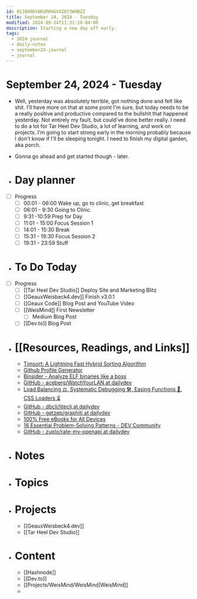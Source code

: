 ```yaml
---
id: 01J8H9DV6R3RRHGVXZ073W9BZZ
title: September 24, 2024 - Tuesday
modified: 2024-09-24T11:31:18-04:00
description: Starting a new day off early.
tags:
  - 2024-journal
  - daily-notes
  - september24-journal
  - journal
---
```

# September 24, 2024 - Tuesday
- Well, yesterday was absolutely terrible, got nothing done and felt like shit. I'll have more on that at some point I'm sure, but today needs to be a really positive and productive compared to the bullshit that happened yesterday. Not entirely my fault, but could've done better really. I need to do a lot for Tar Heel Dev Studio, a lot of learning, and work on projects. I'm going to start strong early in the morning probably because I don't know if I'll be sleeping tonight. I need to finish my digital garden, aka porch.
- Gonna go ahead and get started though - later.

- # Day planner
- [ ] Progress
	- [ ] 00:01 - 06:00 Wake up, go to clinic, get breakfast
	- [ ] 06:01 - 9:30 Going to Clinic
	- [ ] 9:31 -10:59 Prep for Day
	- [ ] 11:01 - 15:00 Focus Session 1
	- [ ] 14:01 - 15:30 Break
	- [ ] 15:31 - 19:30 Focus Session 2
	- [ ] 19:31 - 23:59 Stuff

- # To Do Today
- [ ] Progress
	- [ ] [[Tar Heel Dev Studio]] Deploy Site and Marketing Blitz
	- [ ] [[GeauxWeisbeck4.dev]] Finish v3.0.1 
	- [ ] [[Geaux Code]] Blog Post and YouTube Video
	- [ ] [[WeisMind]] First Newsletter
		- [ ] Medium Blog Post
	- [ ] [[Dev.to]] Blog Post

- # [[Resources, Readings, and Links]]
	- [Timsort: A Lightning Fast Hybrid Sorting Algorithm](https://www.kirupa.com/sorts/timsort.htm?ref=dailydev)
	- [Github Profile Generator](https://www.github-profile-generator.in/?ref=producthunt)
	- [Binsider - Analyze ELF binaries like a boss](https://binsider.dev/?ref=dailydev)
	- [GitHub - aceberg/WatchYourLAN at dailydev](https://github.com/aceberg/WatchYourLAN?ref=dailydev)
	- [Load Balancing ⚖️, Systematic Debugging 🛠️, Easing Functions 🎢, CSS Loaders ⏳](https://webdeveloper.beehiiv.com/p/2024-09-01?ref=dailydev)
	- [GitHub - dbcli/litecli at dailydev](https://github.com/dbcli/litecli?ref=dailydev)
	- [GitHub - getzep/graphiti at dailydev](https://github.com/getzep/graphiti?ref=dailydev)
	- [100% Free eBooks for All Devices](https://www.planetebook.com/?ref=dailydev#google_vignette)
	- [16 Essential Problem-Solving Patterns - DEV Community](https://dev.to/saurabhkurve/16-essential-problem-solving-patterns-31p2?ref=dailydev)
	- [GitHub - zuplo/rate-my-openapi at dailydev](https://github.com/zuplo/rate-my-openapi?ref=dailydev)

- # Notes

- # Topics

- # Projects
	- [[GeauxWeisbeck4.dev]]
	- [[Tar Heel Dev Studio]]

- # Content
	- [[Hashnode]] 
	- [[Dev.to]]
	- [[Projects/WeisMind/WeisMind|WeisMind]]
	- 
